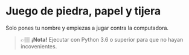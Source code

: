 # Juego de piedra, papel y tijera

Solo pones tu nombre y empiezas a jugar contra la computadora.

> 👉🏽 **¡Nota\!** Ejecutar con Python 3.6 o superior para que no hayan incovenientes.
